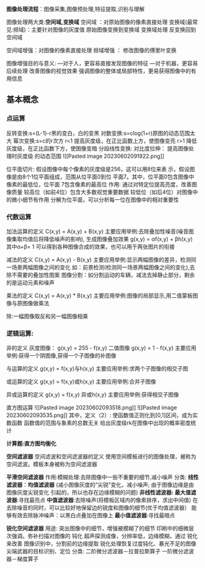 **图像处理流程**：图像采集,图像预处理,特征提取,识别与理解

图像处理两大类:**空间域,变换域**
	空间域 ：对原始图像的像素直接处理
	变换域(最常见:频域)：主要针对图像的灰度值
		  原始图像变换到变换域
		  变换域处理
		  反变换回到空间域

空间域增强：对图像的像素直接处理
频域增强 ： 修改图像的傅里叶变换

图像增强目的与意义:
—对于人，更容易直接发现图像的特征
—对于机器，更容易后续处理
改善图像的视觉效果
强调图像的整体或局部特性，更易获得图像中的有用信息

## 基本概念
### 点运算
反转变换:s=(L-1)-r黑的变白，白的变黑
对数变换:s=clog(1+r)原图的动态范围太大
幂次变换:s=c的r次方
r<1 提高灰度级，在正比函数上方，使图像变亮
r>1 降低灰度级，在正比函数下方，使图像变暗
分段线性变换:
对比度拉伸：
提高图像处理时灰度级 的动态范围
![[Pasted image 20230602091922.png]]

位平面切片:
假设图像中每个像素的灰度级是256，这可以用8位来表 示，假设图像是由8个1位平面组成，范围从位平面0到位 平面7。其中，位平面0包含图像中像素的最低位，位平面  7包含像素的最高位
作用:
通过对特定位提高亮度，改善图像质量
较高位（如前4位）包含大多数视觉重要数据
较低位（如后4位）对图像中的微小细节有作用
分解为位平面，可以分析每一位在图像中的相对重要性


### 代数运算
加法运算的定义
C(x,y) = A(x,y) + B(x,y)
主要应用举例:去除叠加性噪音(噪音图像集取均值后将降低噪声的影响),  生成图像叠加效果
g(x,y) = αf(x,y) + βh(x,y)  其中α+β= 1
可以得到各种图像合成的效果，也可以用于两张图片的衔接

减法的定义
C(x,y) = A(x,y) - B(x,y)
主要应用举例:显示两幅图像的差异，检测同一场景两幅图像之间的变化
如：前景检测(检测同一场景两幅图像之间的变化),去除不需要的叠加性图案
图像分割：如分割运动的车辆，减法去掉静止部分，剩余的是运动元素和噪声

乘法的定义
C(x,y) = A(x,y) * B(x,y)
主要应用举例:图像的局部显示,用二值蒙板图像与原图像做乘法

除:一幅图像取反和另一幅图像相乘

### 逻辑运算:
非的定义
灰度图像：
g(x,y) = 255 - f(x,y)
二值图像
g(x,y) = 1 - f(x,y)
主要应用举例:获得一个阴图像,获得一个子图像的补图像

与运算的定义
g(x,y) = f(x,y)与h(x,y)
主要应用举例:求两个子图像的相交子图

或运算的定义
g(x,y) = f(x,y)或h(x,y)
主要应用举例:合并子图像

异或运算的定义
g(x,y) = f(x,y) 异或h(x,y)
主要应用举例:获得相交子图像

直方图运算
![[Pasted image 20230602093518.png]]
![[Pasted image 20230602093535.png]]
其中，定义（2）:
使函数值正则化到[0,1]区间，成为实数函数
函数值的范围与象素的总数无关
给出灰度级rk在图像中出现的概率密度统计

**计算题:直方图均衡化**

**空间滤波器**
空间滤波和空间滤波器的定义
使用空间模板进行的图像处理，被称为空间滤波。模板本身被称为空间滤波器

**平滑空间滤波器**
作用:模糊处理:去除图像中一些不重要的细节,减小噪声
分类:
**线性滤波器**：**均值滤波器**
(减小图像灰度的“尖锐”变化，减小噪声;
由于图像边缘是由图像灰度尖锐变化 引起的，所以也存在边缘模糊的问题)
**非线性滤波器:**
**最大值滤波器**:寻找最亮点
**中值滤波器**:去除噪声(将模板区域内的像素排序，求出中间值)
在去除噪音的同时，可以比较好地保留边的锐度和图像的细节(优于均值滤波器）
能够有效去除脉冲噪声：以黑白点叠加在图像上
**最小值滤波器**:寻找最暗点

**锐化空间滤波器**
用途:
突出图像中的细节，增强被模糊了的细节
印刷中的细微层次强调。弥补扫描对图像的 钝化
超声探测成像，分辨率低，边缘模糊，通过 锐化来改善
图像识别中，分割前的边缘提取
锐化处理恢复过度钝化、暴光不足的图像
尖端武器的目标识别、定位
分类:
二阶微分滤波器－拉普拉斯算子
一阶微分滤波器－梯度算子

